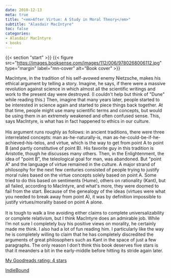 ```yaml
---
date: 2010-12-13
meta: true
title: "<em>After Virtue: A Study in Moral Theory</em>"
subtitle: "Alasdair MacIntyre"
toc: false
categories:
- Alasdair MacIntyre
- books
---
```


{{< section "start" >}}
{{< figure src="https://images.booksense.com/images/112/006/9780268006112.jpg" type="margin" label="mn-cover" alt="Book cover" >}}

MacIntyre, in the tradition of his self-avowed enemy Nietzsche, makes his ethical argument by telling a story. Imagine, he says, if there were a massive revolution against science in which almost all the scientific writings and work to the present day were destroyed. (I couldn't help but think of "Dune" while reading this.) Then, imagine that many years later, people started to be interested in science again and started to piece things back together. At that time, people might use many scientific terms and concepts, but would be using them in an extremely weakened and often confused sense. This, says MacIntyre, is what has in fact happened to ethics in our culture. <br /><br />His argument runs roughly as follows: in ancient traditions, there were three interrelated concepts: man as-he-naturally-is, man as-he-could-be-if-he-achieved-his-telos, and virtue, which is the way to get from point A to point B (and partly constitutive of point B). His favorite guy in this tradition is Aristotle, though he discusses many others. Then, in the Enlightenment, the idea of "point B", the teleological goal for man, was abandoned. But "point A" and the language of virtue remained in the culture. A major strand of philosophy for the next few centuries consisted of people trying to justify moral rules based on the virtue concepts solely based on point A. Some tried to do this based on sentiments (Hume), others on rationality (Kant), but all failed, according to MacIntyre, and what's more, they were doomed to fail from the start. Because of the genealogy of the ideas (virtues were what you needed to break away from point A), it was by definition impossible to justify virtues/morality based on point A alone.<br /><br />It is tough to walk a line avoiding either claims to complete universalizability or complete relativism, but I think MacIntyre does an admirable job. While I’m not sure I completely buy his positive views on morality, he certainly made me think. I also had a lot of fun reading him. I particularly like the way he is completely willing to claim that he has completely discredited the arguments of great philosophers such as Kant in the space of just a few paragraphs. The only reason I don’t think this book deserves five stars is that it meanders a bit in the early-middle before hitting its stride again later.<br />

[My Goodreads rating: 4 stars](https://www.goodreads.com/review/show/132690996)  

[IndieBound](https://www.indiebound.org/book/9780268006112)
